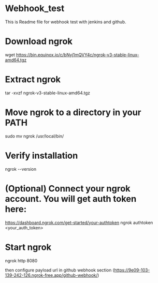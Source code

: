 # Webhook_test
This is Readme file for webhook test with jenkins and github.

# Download ngrok
wget https://bin.equinox.io/c/bNyj1mQVY4c/ngrok-v3-stable-linux-amd64.tgz

# Extract ngrok
tar -xvzf ngrok-v3-stable-linux-amd64.tgz

# Move ngrok to a directory in your PATH
sudo mv ngrok /usr/local/bin/

# Verify installation
ngrok --version

# (Optional) Connect your ngrok account. You will get auth token here: 
https://dashboard.ngrok.com/get-started/your-authtoken
ngrok authtoken <your_auth_token>

# Start ngrok
ngrok http 8080

then configure payload url in github webhook section
(https://9e09-103-139-242-126.ngrok-free.app/github-webhook/)

